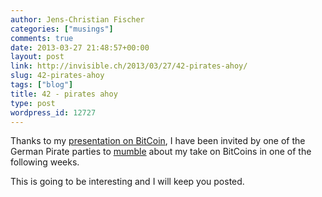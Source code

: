 ```yaml
---
author: Jens-Christian Fischer
categories: ["musings"]
comments: true
date: 2013-03-27 21:48:57+00:00
layout: post
link: http://invisible.ch/2013/03/27/42-pirates-ahoy/
slug: 42-pirates-ahoy
tags: ["blog"]
title: 42 - pirates ahoy
type: post
wordpress_id: 12727
---
```


Thanks to my [presentation on BitCoin](/2013/03/25/44-bitcoin/), I have been invited by one of the German Pirate parties to [mumble](http://wiki.piratenpartei.de/Mumble) about my take on BitCoins in one of the following weeks.

This is going to be interesting and I will keep you posted.
